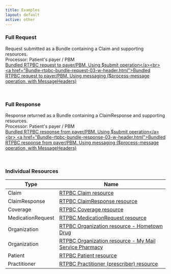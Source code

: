 ```yaml
---
title: Examples
layout: default
active: other
---
```


<!-- { :.no_toc } -->

<!-- TOC  the css styling for this is \pages\assets\css\project.css under 'markdown-toc'-->

<!-- * Do not remove this line (it will not be displayed)
{:toc} -->

<!-- end TOC -->

### Full Request
Request submitted as a Bundle containing a Claim and supporting resources. 
<br/>
Processor: Patient's payer / PBM
<br/>
<a href="Bundle-rtpbc-bundle-request-03.html">Bundled RTPBC request to payer/PBM. Using $submit operation</a><br>
<a href="Bundle-rtpbc-bundle-request-03-w-header.html">Bundled RTPBC request to payer/PBM. Using messaging ($process-message operation, with MessageHeaders)</a>

<br/>

### Full Response
Response returned as a Bundle containing a ClaimResponse and supporting resources.
<br/>
Processor: Patient's payer / PBM
<br/>
<a href="Bundle-rtpbc-bundle-response-03.html">Bundled RTPBC response from payer/PBM. Using $submit operation</a><br>
<a href="Bundle-rtpbc-bundle-response-03-w-header.html">Bundled RTPBC response from payer/PBM. Using messaging ($process-message operation, with MessageHeaders)</a>

<br/>

### Individual Resources

<table>
<thead>
<tr>
<th>Type</th>
<th>Name</th>
</tr>
</thead>
<tbody>
<tr>
<td>Claim</td>
<td><a href="Claim-rtpbc-claim-03.html">RTPBC Claim resource</a></td>
</tr>
<tr>
<td>ClaimResponse</td>
<td><a href="ClaimResponse-rtpbc-claim-response-03.html">RTPBC ClaimResponse resource</a></td>
</tr>
<tr>
<td>Coverage</td>
<td><a href="Coverage-rtpbc-coverage-03.html">RTPBC Coverage resource</a></td>
</tr>
<tr>
<td>MedicationRequest</td>
<td><a href="MedicationRequest-rtpbc-medicationrequest-03.html">RTPBC MedicationRequest resource</a></td>
</tr>
<tr>
<td>Organization</td>
<td><a href="Organization-rtpbc-organization-03.html">RTPBC Organization resource - Hometown Drug</a></td>
</tr>
<tr>
<td>Organization</td>
<td><a href="Organization-rtpbc-organization-03m.html">RTPBC Organization resource - My Mail Service Pharmacy</a></td>
</tr>
<tr>
<td>Patient</td>
<td><a href="Patient-rtpbc-patient-03.html">RTPBC Patient resource</a></td>
</tr>
<tr>
<td>Practitioner</td>
<td><a href="Practitioner-rtpbc-practitioner-03.html">RTPBC Practitioner (prescriber) resource</a></td>
</tr>

</tbody>
</table>

<br/>
